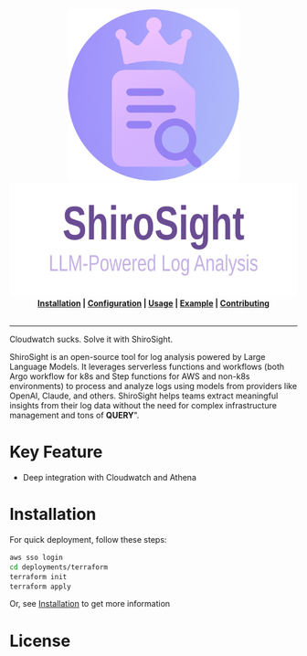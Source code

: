 <div align="center">
  <img src="./static/shirosight_logo.png" alt="shirosight-logo" width="300" height="300"><br />
  <img src="./static/shirosight-logo.svg" alt="shirosight" width="650" height="200">
</div>
<div align="center">
<b>
<a href="docs/installation.md">Installation</a> | <a href="docs/configuration.md">Configuration</a> | <a href="docs/usage.md">Usage</a> | <a href="docs/examples.md">Example</a> | <a href="docs/contributing.md">Contributing</a>
</b>
</div>
<br>
<hr>

Cloudwatch sucks. Solve it with ShiroSight.

ShiroSight is an open-source tool for log analysis powered by Large Language Models. It leverages serverless functions and workflows (both Argo workflow for k8s and Step functions for AWS and non-k8s environments) to process and analyze logs using models from providers like OpenAI, Claude, and others. ShiroSight helps teams extract meaningful insights from their log data without the need for complex infrastructure management and tons of **QUERY**".

# Key Feature

- Deep integration with Cloudwatch and Athena

# Installation

For quick deployment, follow these steps:

```bash
aws sso login
cd deployments/terraform
terraform init
terraform apply 
```

Or, see [Installation](./docs/installation.md) to get more information

# License

